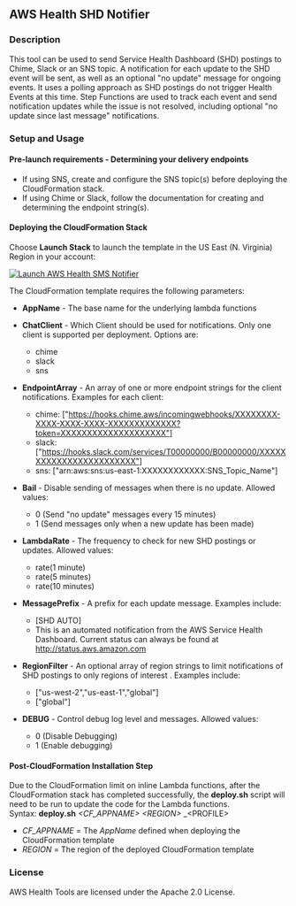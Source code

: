 ## AWS Health SHD Notifier

### Description

This tool can be used to send Service Health Dashboard (SHD) postings to Chime, Slack or an SNS topic. A notification for each update to the SHD event will be sent, as well as an optional "no update" message for ongoing events. It uses a polling approach as SHD postings do not trigger Health Events at this time. Step Functions are used to track each event and send notification updates while the issue is not resolved, including optional "no update since last message" notifications. 

### Setup and Usage

#### Pre-launch requirements - Determining your delivery endpoints
- If using SNS, create and configure the SNS topic(s) before deploying the CloudFormation stack.
- If using Chime or Slack, follow the documentation for creating and determining the endpoint string(s). 

#### Deploying the CloudFormation Stack
Choose **Launch Stack** to launch the template in the US East (N. Virginia) Region in your account:

[![Launch AWS Health SMS Notifier](../images/cloudformation-launch-stack.png)](https://console.aws.amazon.com/cloudformation/home?region=us-east-1#/stacks/new?stackName=ShdNotifier&templateURL=https://s3.amazonaws.com/aws-health-tools-assets/cloudformation-templates/shd-notifier.yml)

The CloudFormation template requires the following parameters:

- **AppName** - The base name for the underlying lambda functions 

- **ChatClient** - Which Client should be used for notifications. Only one client is supported per deployment. Options are:
  - chime
  - slack
  - sns

- **EndpointArray** - An array of one or more endpoint strings for the client notifications. Examples for each client:
  - chime: ["https://hooks.chime.aws/incomingwebhooks/XXXXXXXX-XXXX-XXXX-XXXX-XXXXXXXXXXXXX?token=XXXXXXXXXXXXXXXXXXXX"]
  - slack: ["https://hooks.slack.com/services/T00000000/B00000000/XXXXXXXXXXXXXXXXXXXXXXXX"]
  - sns: ["arn:aws:sns:us-east-1:XXXXXXXXXXXX:SNS_Topic_Name"]

- **Bail** - Disable sending of messages when there is no update. Allowed values:
  - 0 (Send "no update" messages every 15 minutes)
  - 1 (Send messages only when a new update has been made)

- **LambdaRate** - The frequency to check for new SHD postings or updates. Allowed values:
  - rate(1 minute)
  - rate(5 minutes)
  - rate(10 minutes)

- **MessagePrefix** - A prefix for each update message. Examples include: 
  - [SHD AUTO]
  - This is an automated notification from the AWS Service Health Dashboard. Current status can always be found at http://status.aws.amazon.com

- **RegionFilter** - An optional array of region strings to limit notifications of SHD postings to only regions of interest . Examples include:
  - ["us-west-2","us-east-1","global"]
  - ["global"]

- **DEBUG** - Control debug log level and messages. Allowed values:
  - 0 (Disable Debugging)
  - 1 (Enable debugging)

#### Post-CloudFormation Installation Step
Due to the CloudFormation limit on inline Lambda functions, after the CloudFormation stack has completed successfully, the **deploy.sh** script will need to be run to update the code for the Lambda functions. <br />
Syntax: **deploy.sh** _\<CF_APPNAME\>_ _\<REGION\>_ _\<PROFILE\><br/>
  - *CF_APPNAME* = The *AppName* defined when deploying the CloudFormation template
  - *REGION* = The region of the deployed CloudFormation template 
 
### License
AWS Health Tools are licensed under the Apache 2.0 License.